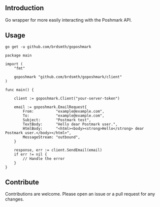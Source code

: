## Introduction

Go wrapper for more easily interacting with the Poshmark API.

## Usage

```
go get -u github.com/brdsmth/goposhmark
```

```
package main

import (
	"fmt"

	goposhmark "github.com/brdsmth/goposhmark/client"
)

func main() {

	client := goposhmark.Client("your-server-token")

	email := goposhmark.EmailRequest{
		From:          "example@example.com",
		To:            "example@example.com",
		Subject:       "Postmark test",
		TextBody:      "Hello dear Postmark user.",
		HtmlBody:      "<html><body><strong>Hello</strong> dear Postmark user.</body></html>",
		MessageStream: "outbound",
	}

	response, err := client.SendEmail(email)
	if err != nil {
		// Handle the error
	}
}

```

## Contribute

Contributions are welcome. Please open an issue or a pull request for any changes.
